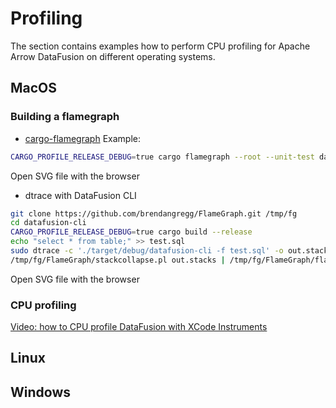 <!---
  Licensed to the Apache Software Foundation (ASF) under one
  or more contributor license agreements.  See the NOTICE file
  distributed with this work for additional information
  regarding copyright ownership.  The ASF licenses this file
  to you under the Apache License, Version 2.0 (the
  "License"); you may not use this file except in compliance
  with the License.  You may obtain a copy of the License at

    http://www.apache.org/licenses/LICENSE-2.0

  Unless required by applicable law or agreed to in writing,
  software distributed under the License is distributed on an
  "AS IS" BASIS, WITHOUT WARRANTIES OR CONDITIONS OF ANY
  KIND, either express or implied.  See the License for the
  specific language governing permissions and limitations
  under the License.
-->

<!---
This file was generated by the dev/update_config_docs.sh script.
Do not edit it manually as changes will be overwritten.
Instead, edit dev/update_config_docs.sh or the docstrings in datafusion/core/src/config.rs.
-->

# Profiling

The section contains examples how to perform CPU profiling for Apache Arrow DataFusion on different operating systems.

## MacOS

### Building a flamegraph

- [cargo-flamegraph](https://github.com/flamegraph-rs/flamegraph)
  Example:

```bash
CARGO_PROFILE_RELEASE_DEBUG=true cargo flamegraph --root --unit-test datafusion  -- dataframe::tests::test_xxx
```

Open SVG file with the browser

- dtrace with DataFusion CLI

```bash
git clone https://github.com/brendangregg/FlameGraph.git /tmp/fg
cd datafusion-cli
CARGO_PROFILE_RELEASE_DEBUG=true cargo build --release
echo "select * from table;" >> test.sql
sudo dtrace -c './target/debug/datafusion-cli -f test.sql' -o out.stacks -n 'profile-997 /execname == "datafusion-cli"/ { @[ustack(100)] = count(); }'
/tmp/fg/FlameGraph/stackcollapse.pl out.stacks | /tmp/fg/FlameGraph/flamegraph.pl > flamegraph.svg
```

Open SVG file with the browser

### CPU profiling

[Video: how to CPU profile DataFusion with XCode Instruments](https://youtu.be/P3dXH61Kr5U)

## Linux

## Windows
